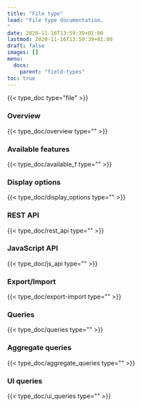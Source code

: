 ```yaml
---
title: "File type"
lead: "File type documentation.
"
date: 2020-11-16T13:59:39+01:00
lastmod: 2020-11-16T13:59:39+01:00
draft: false
images: []
menu:
  docs:
    parent: "field-types"
toc: true
---
```


{{< type_doc type="file" >}}
### Overview
{{< type_doc/overview type="" >}}

### Available features
{{< type_doc/available_f type="" >}}

### Display options 
{{< type_doc/display_options type="" >}}

### REST API 
{{< type_doc/rest_api type="" >}}

### JavaScript API
{{< type_doc/js_api type="" >}}

### Export/Import
{{< type_doc/export-import type="" >}}

### Queries 
{{< type_doc/queries type="" >}}

### Aggregate queries
{{< type_doc/aggregate_queries type="" >}}

### UI queries
{{< type_doc/ui_queries type="" >}}
